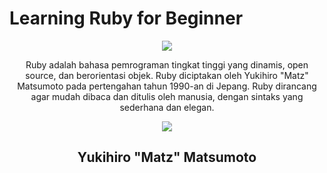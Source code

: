 # Learning Ruby for Beginner 

<div align="center">
<img src="https://tse4.mm.bing.net/th?id=OIP.Hf0Ksr7zAuqrKP9BRXJkCgHaHa&pid=Api&P=0&h=180" align="center">

Ruby adalah bahasa pemrograman tingkat tinggi yang dinamis, open source, dan berorientasi objek. Ruby diciptakan oleh Yukihiro "Matz" Matsumoto pada pertengahan tahun 1990-an di Jepang. Ruby dirancang agar mudah dibaca dan ditulis oleh manusia, dengan sintaks yang sederhana dan elegan.

<img src="https://tse4.mm.bing.net/th?id=OIP.N53jc-5rKu9XK7NtG6tDgQAAAA&pid=Api&P=0&h=180">

## Yukihiro "Matz" Matsumoto
</div>

